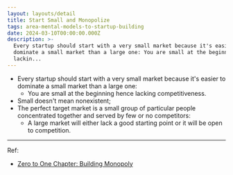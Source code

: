 ```yaml
---
layout: layouts/detail
title: Start Small and Monopolize
tags: area-mental-models-to-startup-building
date: 2024-03-10T00:00:00.000Z
description: >-
  Every startup should start with a very small market because it's easier to
  dominate a small market than a large one: You are small at the beginning hence
  lackin...
---
```

* Every startup should start with a very small market because it's easier to dominate a small market than a large one: 
  * You are small at the beginning hence lacking competitiveness. 
* Small doesn't mean nonexistent; 
* The perfect target market is a small group of particular people concentrated together and served by few or no competitors: 
  * A large market will either lack a good starting point or it will be open to competition. 

---

Ref:
- <a href="https://www.amazon.com/Zero-One-Notes-Startups-Future/dp/0804139296" target="_blank">Zero to One Chapter: Building Monopoly</a>
